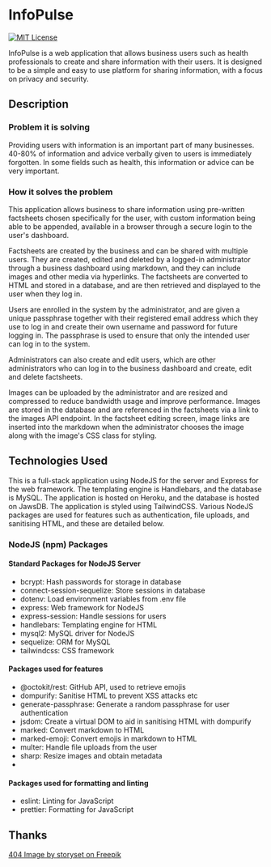 # InfoPulse

 [![MIT License](https://img.shields.io/badge/License-MIT-yellow.svg)](https://opensource.org/licenses/MIT)

InfoPulse is a web application that allows business users such as health professionals to create and share information with their users. It is designed to be a simple and easy to use platform for sharing information, with a focus on privacy and security.

## Description

### Problem it is solving

Providing users with information is an important part of many businesses. 40-80% of information and advice verbally given to users is immediately forgotten. In some fields such as health, this information or advice can be very important.

### How it solves the problem

This application allows business to share information using pre-written factsheets chosen specifically for the user, with custom information being able to be appended, available in a browser through a secure login to the user's dashboard.

Factsheets are created by the business and can be shared with multiple users. They are created, edited and deleted by a logged-in administrator through a business dashboard using markdown, and they can include images and other media via hyperlinks. The factsheets are converted to HTML and stored in a database, and are then retrieved and displayed to the user when they log in.

Users are enrolled in the system by the administrator, and are given a unique passphrase together with their registered email address which they use to log in and create their own username and password for future logging in. The passphrase is used to ensure that only the intended user can log in to the system.

Administrators can also create and edit users, which are other administrators who can log in to the business dashboard and create, edit and delete factsheets.

Images can be uploaded by the administrator and are resized and compressed to reduce bandwidth usage and improve performance. Images are stored in the database and are referenced in the factsheets via a link to the images API endpoint. In the factsheet editing screen, image links are inserted into the markdown when the administrator chooses the image along with the image's CSS class for styling.

## Technologies Used

This is a full-stack application using NodeJS for the server and Express for the web framework. The templating engine is Handlebars, and the database is MySQL. The application is hosted on Heroku, and the database is hosted on JawsDB. The application is styled using TailwindCSS. Various NodeJS packages are used for features such as authentication, file uploads, and sanitising HTML, and these are detailed below.

### NodeJS (npm) Packages

#### Standard Packages for NodeJS Server

- bcrypt: Hash passwords for storage in database
- connect-session-sequelize: Store sessions in database
- dotenv: Load environment variables from .env file
- express: Web framework for NodeJS
- express-session: Handle sessions for users
- handlebars: Templating engine for HTML
- mysql2: MySQL driver for NodeJS
- sequelize: ORM for MySQL
- tailwindcss: CSS framework

#### Packages used for features

- @octokit/rest: GitHub API, used to retrieve emojis
- dompurify: Sanitise HTML to prevent XSS attacks etc
- generate-passphrase: Generate a random passphrase for user authentication
- jsdom: Create a virtual DOM to aid in sanitising HTML with dompurify
- marked: Convert markdown to HTML
- marked-emoji: Convert emojis in markdown to HTML
- multer: Handle file uploads from the user
- sharp: Resize images and obtain metadata
- 

#### Packages used for formatting and linting

- eslint: Linting for JavaScript
- prettier: Formatting for JavaScript

## Thanks

[404 Image by storyset on Freepik](href="https://www.freepik.com/free-vector/oops-404-error-with-broken-robot-concept-illustration_7906233.htm#query=404&position=18&from_view=keyword&track=sph")
